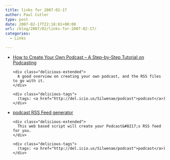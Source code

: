 ```yaml
---
title: links for 2007-02-17
author: Paul Cutler
type: post
date: 2007-02-17T22:18:01+00:00
url: /blog/2007/02/links-for-2007-02-17/
categories:
  - Links

---
```

<ul class="delicious">
  <li>
    <div class="delicious-link">
      <a href="http://radio.about.com/od/podcastin1/a/aa030805a.htm">How to Create Your Own Podcast &#8211; A Step-by-Step Tutorial on Podcasting</a>
    </div>
    
    <div class="delicious-extended">
      A good overview on creating your own podcast, and the RSS files to go with it.
    </div>
    
    <div class="delicious-tags">
      (tags: <a href="http://del.icio.us/Silwenae/podcast">podcast</a>)
    </div>
  </li>
  
  <li>
    <div class="delicious-link">
      <a href="http://www.tdscripts.com/webmaster_utilities/podcast-generator.php">podcast RSS Feed generator</a>
    </div>
    
    <div class="delicious-extended">
      This web based script will create your Podcast&#8217;s RSS feed for you.
    </div>
    
    <div class="delicious-tags">
      (tags: <a href="http://del.icio.us/Silwenae/podcast">podcast</a>)
    </div>
  </li>
</ul>